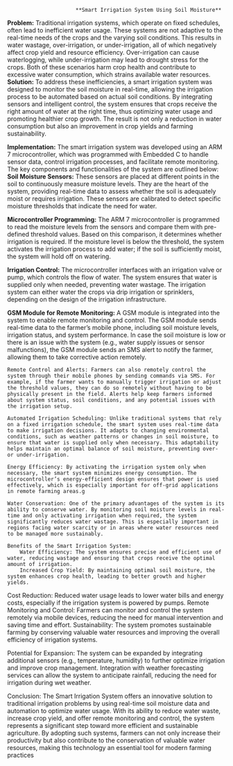                           **Smart Irrigation System Using Soil Moisture**

**Problem:**
        Traditional irrigation systems, which operate on fixed schedules, often lead to inefficient water usage. These systems are not adaptive to the real-time needs of the crops and the varying soil conditions. This results in water wastage, over-irrigation, or under-irrigation, all of which negatively affect crop yield and resource efficiency. Over-irrigation can cause waterlogging, while under-irrigation may lead to drought stress for the crops. Both of these scenarios harm crop health and contribute to excessive water consumption, which strains available water resources.
**Solution:** 
        To address these inefficiencies, a smart irrigation system was designed to monitor the soil moisture in real-time, allowing the irrigation process to be automated based on actual soil conditions. By integrating sensors and intelligent control, the system ensures that crops receive the right amount of water at the right time, thus optimizing water usage and promoting healthier crop growth. The result is not only a reduction in water consumption but also an improvement in crop yields and farming sustainability.

**Implementation:** 
        The smart irrigation system was developed using an ARM 7 microcontroller, which was programmed with Embedded C to handle sensor data, control irrigation processes, and facilitate remote monitoring. The key components and functionalities of the system are outlined below:
**Soil Moisture Sensors:** 
        These sensors are placed at different points in the soil to continuously measure moisture levels. They are the heart of the system, providing real-time data to assess whether the soil is adequately moist or requires irrigation. These sensors are calibrated to detect specific moisture thresholds that indicate the need for water.
        
**Microcontroller Programming:** 
        The ARM 7 microcontroller is programmed to read the moisture levels from the sensors and compare them with pre-defined threshold values. Based on this comparison, it determines whether irrigation is required. If the moisture level is below the threshold, the system activates the irrigation process to add water; if the soil is sufficiently moist, the system will hold off on watering.

 **Irrigation Control:** 
         The microcontroller interfaces with an irrigation valve or pump, which controls the flow of water. The system ensures that water is supplied only when needed, preventing water wastage. The irrigation system can either water the crops via drip irrigation or sprinklers, depending on the design of the irrigation infrastructure.

**GSM Module for Remote Monitoring:** 
        A GSM module is integrated into the system to enable remote monitoring and control. The GSM module sends real-time data to the farmer’s mobile phone, including soil moisture levels, irrigation status, and system performance. In case the soil moisture is low or there is an issue with the system (e.g., water supply issues or sensor malfunctions), the GSM module sends an SMS alert to notify the farmer, allowing them to take corrective action remotely.

    Remote Control and Alerts: Farmers can also remotely control the system through their mobile phones by sending commands via SMS. For example, if the farmer wants to manually trigger irrigation or adjust the threshold values, they can do so remotely without having to be physically present in the field. Alerts help keep farmers informed about system status, soil conditions, and any potential issues with the irrigation setup.

    Automated Irrigation Scheduling: Unlike traditional systems that rely on a fixed irrigation schedule, the smart system uses real-time data to make irrigation decisions. It adapts to changing environmental conditions, such as weather patterns or changes in soil moisture, to ensure that water is supplied only when necessary. This adaptability helps maintain an optimal balance of soil moisture, preventing over- or under-irrigation.

    Energy Efficiency: By activating the irrigation system only when necessary, the smart system minimizes energy consumption. The microcontroller’s energy-efficient design ensures that power is used effectively, which is especially important for off-grid applications in remote farming areas.g

    Water Conservation: One of the primary advantages of the system is its ability to conserve water. By monitoring soil moisture levels in real-time and only activating irrigation when required, the system significantly reduces water wastage. This is especially important in regions facing water scarcity or in areas where water resources need to be managed more sustainably.

    Benefits of the Smart Irrigation System:
        Water Efficiency: The system ensures precise and efficient use of water, reducing wastage and ensuring that crops receive the optimal amount of irrigation.
        Increased Crop Yield: By maintaining optimal soil moisture, the system enhances crop health, leading to better growth and higher yields.
Cost Reduction: 
Reduced water usage leads to lower water bills and energy costs, especially if the irrigation system is powered by pumps.
  Remote Monitoring and Control:
  Farmers can monitor and control the system remotely via mobile devices, reducing the need for manual intervention and saving time and effort.
Sustainability: 
The system promotes sustainable farming by conserving valuable water resources and improving the overall efficiency of irrigation systems.

Potential for Expansion: 
The system can be expanded by integrating additional sensors (e.g., temperature, humidity) to further optimize irrigation and improve crop management. Integration with weather forecasting services can allow the system to anticipate rainfall, reducing the need for irrigation during wet weather.

Conclusion: The Smart Irrigation System offers an innovative solution to traditional irrigation problems by using real-time soil moisture data and automation to optimize water usage. With its ability to reduce water waste, increase crop yield, and offer remote monitoring and control, the system represents a significant step toward more efficient and sustainable agriculture. By adopting such systems, farmers can not only increase their productivity but also contribute to the conservation of valuable water resources, making this technology an essential tool for modern farming practices
